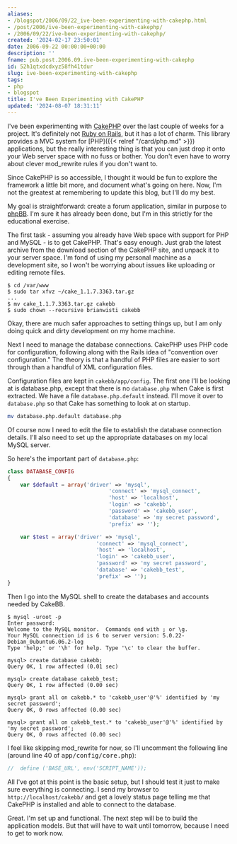 ```yaml
---
aliases:
- /blogspot/2006/09/22_ive-been-experimenting-with-cakephp.html
- /post/2006/ive-been-experimenting-with-cakephp/
- /2006/09/22/ive-been-experimenting-with-cakephp/
created: '2024-02-17 23:50:01'
date: 2006-09-22 00:00:00+00:00
description: ''
fname: pub.post.2006.09.ive-been-experimenting-with-cakephp
id: 52h1qtxdcdxyz58fh41tdur
slug: ive-been-experimenting-with-cakephp
tags:
- php
- blogspot
title: I've Been Experimenting with CakePHP
updated: '2024-08-07 18:31:11'
---
```


I've been experimenting with [CakePHP](http://cakephp.org/) over the last couple of weeks for a project. It's definitely not [Ruby on Rails](http://rubyonrails.com/), but it has a lot of charm. This library provides a MVC system for [PHP]({{< relref "/card/php.md" >}}) applications, but the really interesting thing is that you can just drop it onto your Web server space with no fuss or bother. You don't even have to worry about clever mod_rewrite rules if you don't want to.
<!--more-->

Since CakePHP is so accessible, I thought it would be fun to explore the framework a little bit more, and document what's going on here. Now, I'm not the greatest at remembering to update this blog, but I'll do my best.

My goal is straightforward: create a forum application, similar in purpose to [phpBB](http://www.phpbb.com/). I'm sure it has already been done, but I'm in this strictly for the educational exercise.

The first task - assuming you already have Web space with support for PHP and MySQL - is to get CakePHP. That's easy enough. Just grab the latest archive from the download section of the CakePHP site, and unpack it to your server space. I'm fond of using my personal machine as a development site, so I won't be worrying about issues like uploading or editing remote files.

```console
$ cd /var/www
$ sudo tar xfvz ~/cake_1.1.7.3363.tar.gz
...
$ mv cake_1.1.7.3363.tar.gz cakebb
$ sudo chown --recursive brianwisti cakebb
```

Okay, there are much safer approaches to setting things up, but I am only doing quick and dirty development on my home machine.

Next I need to manage the database connections. CakePHP uses PHP code for configuration, following along with the Rails idea of "convention over configuration." The theory is that a handful of PHP files are easier to sort through than a handful of XML configuration files.

Configuration files are kept in `cakebb/app/config`. The first one I'll be looking at is database.php, except that there is no `database.php` when Cake is first extracted. We have a file `database.php.default` instead. I'll move it over to `database.php` so that Cake has something to look at on startup.

```bash
mv database.php.default database.php
```

Of course now I need to edit the file to establish the database connection details. I'll also need to set up the appropriate databases on my local MySQL server.

So here's the important part of `database.php`:

```php
class DATABASE_CONFIG
{
    var $default = array('driver' => 'mysql',
                                'connect' => 'mysql_connect',
                                'host' => 'localhost',
                                'login' => 'cakebb',
                                'password' => 'cakebb_user',
                                'database' => 'my secret password',
                                'prefix' => '');

    var $test = array('driver' => 'mysql',
                            'connect' => 'mysql_connect',
                            'host' => 'localhost',
                            'login' => 'cakebb_user',
                            'password' => 'my secret password',
                            'database' => 'cakebb_test',
                            'prefix' => '');
}
```

Then I go into the MySQL shell to create the databases and accounts needed by CakeBB.

    $ mysql -uroot -p
    Enter password:
    Welcome to the MySQL monitor.  Commands end with ; or \g.
    Your MySQL connection id is 6 to server version: 5.0.22-Debian_0ubuntu6.06.2-log
    Type 'help;' or '\h' for help. Type '\c' to clear the buffer.

    mysql> create database cakebb;
    Query OK, 1 row affected (0.01 sec)

    mysql> create database cakebb_test;
    Query OK, 1 row affected (0.00 sec)

    mysql> grant all on cakebb.* to 'cakebb_user'@'%' identified by 'my secret password';
    Query OK, 0 rows affected (0.00 sec)

    mysql> grant all on cakebb_test.* to 'cakebb_user'@'%' identified by 'my secret password';
    Query OK, 0 rows affected (0.00 sec)

I feel like skipping mod_rewrite for now, so I'll uncomment the following line (around line 40 of <tt>app/config/core.php</tt>):

~~~php
//  define ('BASE_URL', env('SCRIPT_NAME'));
~~~

All I've got at this point is the basic setup, but I should test it just to make sure everything is connecting. I send my browser to `http://localhost/cakebb/` and get a lovely status page telling me that CakePHP is installed and able to connect to the database.

Great. I'm set up and functional. The next step will be to build the application models. But that will have to wait until tomorrow, because I need to get to work now.